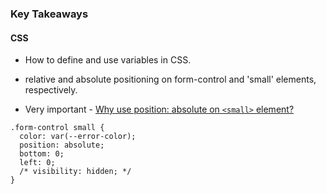 ### Key Takeaways

#### CSS

- How to define and use variables in CSS.

- relative and absolute positioning on form-control and 'small' elements, respectively.

- Very important - [Why use position: absolute on `<small>` element?](https://chatgpt.com/c/6851502c-31dc-8002-8f9c-60f9e5f754d4)

```
.form-control small {
  color: var(--error-color);
  position: absolute;
  bottom: 0;
  left: 0;
  /* visibility: hidden; */
}
```